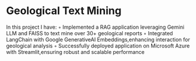 # Geological Text Mining

In this project I have:
◦ Implemented a RAG application leveraging Gemini LLM and FAISS to text mine over 30+ geological reports
◦ Integrated LangChain with Google GenerativeAI Embeddings,enhancing interaction for geological analysis
◦ Successfully deployed application on Microsoft Azure with Streamlit,ensuring robust and scalable performance
